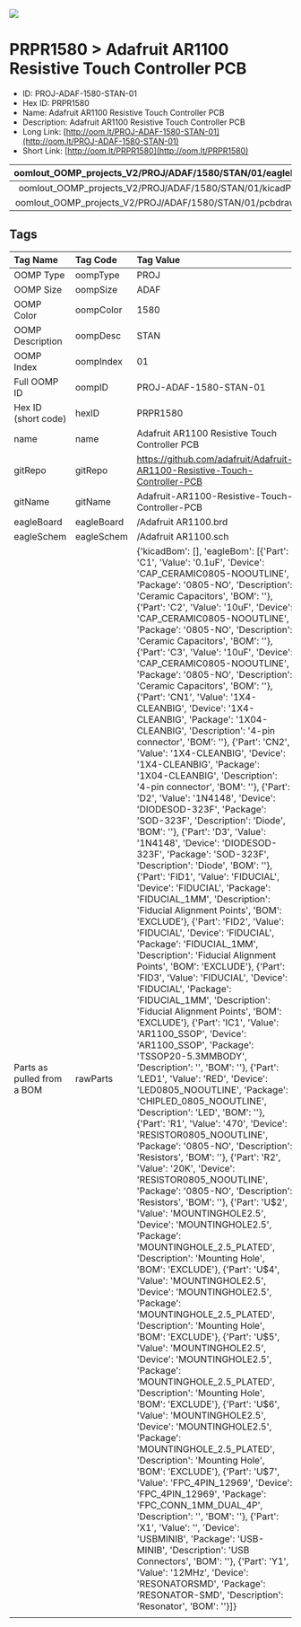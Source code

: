 


  
![][im]
# PRPR1580 > Adafruit AR1100 Resistive Touch Controller PCB

- ID: PROJ-ADAF-1580-STAN-01
- Hex ID: PRPR1580
- Name: Adafruit AR1100 Resistive Touch Controller PCB
- Description: Adafruit AR1100 Resistive Touch Controller PCB
- Long Link: [http://oom.lt/PROJ-ADAF-1580-STAN-01](http://oom.lt/PROJ-ADAF-1580-STAN-01)
- Short Link: [http://oom.lt/PRPR1580](http://oom.lt/PRPR1580)
  

|oomlout_OOMP_projects_V2/PROJ/ADAF/1580/STAN/01/eagleImage.png|oomlout_OOMP_projects_V2/PROJ/ADAF/1580/STAN/01/eagleSchemImage.png|oomlout_OOMP_projects_V2/PROJ/ADAF/1580/STAN/01/kicadPcb3dFront.png|oomlout_OOMP_projects_V2/PROJ/ADAF/1580/STAN/01/kicadPcb3dBack.png|
| :---: | :---: | :---: | :---: |
|oomlout_OOMP_projects_V2/PROJ/ADAF/1580/STAN/01/kicadPcb3d.png|oomlout_OOMP_projects_V2/PROJ/ADAF/1580/STAN/01/bomBack.png|oomlout_OOMP_projects_V2/PROJ/ADAF/1580/STAN/01/bomFront.png|oomlout_OOMP_projects_V2/PROJ/ADAF/1580/STAN/01/pcbdraw.svg|
|oomlout_OOMP_projects_V2/PROJ/ADAF/1580/STAN/01/pcbdrawBack.svg||||

## Tags
  

|Tag Name|Tag Code|Tag Value|
| :--- | :--- | :--- |
|OOMP Type|oompType|PROJ|
|OOMP Size|oompSize|ADAF|
|OOMP Color|oompColor|1580|
|OOMP Description|oompDesc|STAN|
|OOMP Index|oompIndex|01|
|Full OOMP ID|oompID|PROJ-ADAF-1580-STAN-01|
|Hex ID (short code)|hexID|PRPR1580|
|name|name|Adafruit AR1100 Resistive Touch Controller PCB|
|gitRepo|gitRepo|https://github.com/adafruit/Adafruit-AR1100-Resistive-Touch-Controller-PCB|
|gitName|gitName|Adafruit-AR1100-Resistive-Touch-Controller-PCB|
|eagleBoard|eagleBoard|/Adafruit AR1100.brd|
|eagleSchem|eagleSchem|/Adafruit AR1100.sch|
|Parts as pulled from a BOM|rawParts|{'kicadBom': [], 'eagleBom': [{'Part': 'C1', 'Value': '0.1uF', 'Device': 'CAP_CERAMIC0805-NOOUTLINE', 'Package': '0805-NO', 'Description': 'Ceramic Capacitors', 'BOM': ''}, {'Part': 'C2', 'Value': '10uF', 'Device': 'CAP_CERAMIC0805-NOOUTLINE', 'Package': '0805-NO', 'Description': 'Ceramic Capacitors', 'BOM': ''}, {'Part': 'C3', 'Value': '10uF', 'Device': 'CAP_CERAMIC0805-NOOUTLINE', 'Package': '0805-NO', 'Description': 'Ceramic Capacitors', 'BOM': ''}, {'Part': 'CN1', 'Value': '1X4-CLEANBIG', 'Device': '1X4-CLEANBIG', 'Package': '1X04-CLEANBIG', 'Description': '4-pin connector', 'BOM': ''}, {'Part': 'CN2', 'Value': '1X4-CLEANBIG', 'Device': '1X4-CLEANBIG', 'Package': '1X04-CLEANBIG', 'Description': '4-pin connector', 'BOM': ''}, {'Part': 'D2', 'Value': '1N4148', 'Device': 'DIODESOD-323F', 'Package': 'SOD-323F', 'Description': 'Diode', 'BOM': ''}, {'Part': 'D3', 'Value': '1N4148', 'Device': 'DIODESOD-323F', 'Package': 'SOD-323F', 'Description': 'Diode', 'BOM': ''}, {'Part': 'FID1', 'Value': 'FIDUCIAL', 'Device': 'FIDUCIAL', 'Package': 'FIDUCIAL_1MM', 'Description': 'Fiducial Alignment Points', 'BOM': 'EXCLUDE'}, {'Part': 'FID2', 'Value': 'FIDUCIAL', 'Device': 'FIDUCIAL', 'Package': 'FIDUCIAL_1MM', 'Description': 'Fiducial Alignment Points', 'BOM': 'EXCLUDE'}, {'Part': 'FID3', 'Value': 'FIDUCIAL', 'Device': 'FIDUCIAL', 'Package': 'FIDUCIAL_1MM', 'Description': 'Fiducial Alignment Points', 'BOM': 'EXCLUDE'}, {'Part': 'IC1', 'Value': 'AR1100_SSOP', 'Device': 'AR1100_SSOP', 'Package': 'TSSOP20-5.3MMBODY', 'Description': '', 'BOM': ''}, {'Part': 'LED1', 'Value': 'RED', 'Device': 'LED0805_NOOUTLINE', 'Package': 'CHIPLED_0805_NOOUTLINE', 'Description': 'LED', 'BOM': ''}, {'Part': 'R1', 'Value': '470', 'Device': 'RESISTOR0805_NOOUTLINE', 'Package': '0805-NO', 'Description': 'Resistors', 'BOM': ''}, {'Part': 'R2', 'Value': '20K', 'Device': 'RESISTOR0805_NOOUTLINE', 'Package': '0805-NO', 'Description': 'Resistors', 'BOM': ''}, {'Part': 'U$2', 'Value': 'MOUNTINGHOLE2.5', 'Device': 'MOUNTINGHOLE2.5', 'Package': 'MOUNTINGHOLE_2.5_PLATED', 'Description': 'Mounting Hole', 'BOM': 'EXCLUDE'}, {'Part': 'U$4', 'Value': 'MOUNTINGHOLE2.5', 'Device': 'MOUNTINGHOLE2.5', 'Package': 'MOUNTINGHOLE_2.5_PLATED', 'Description': 'Mounting Hole', 'BOM': 'EXCLUDE'}, {'Part': 'U$5', 'Value': 'MOUNTINGHOLE2.5', 'Device': 'MOUNTINGHOLE2.5', 'Package': 'MOUNTINGHOLE_2.5_PLATED', 'Description': 'Mounting Hole', 'BOM': 'EXCLUDE'}, {'Part': 'U$6', 'Value': 'MOUNTINGHOLE2.5', 'Device': 'MOUNTINGHOLE2.5', 'Package': 'MOUNTINGHOLE_2.5_PLATED', 'Description': 'Mounting Hole', 'BOM': 'EXCLUDE'}, {'Part': 'U$7', 'Value': 'FPC_4PIN_12969', 'Device': 'FPC_4PIN_12969', 'Package': 'FPC_CONN_1MM_DUAL_4P', 'Description': '', 'BOM': ''}, {'Part': 'X1', 'Value': '', 'Device': 'USBMINIB', 'Package': 'USB-MINIB', 'Description': 'USB Connectors', 'BOM': ''}, {'Part': 'Y1', 'Value': '12MHz', 'Device': 'RESONATORSMD', 'Package': 'RESONATOR-SMD', 'Description': 'Resonator', 'BOM': ''}]}|
||||



[im]: PROJ/ADAF/1580/STAN/01/kicadPcb3d_450.png
